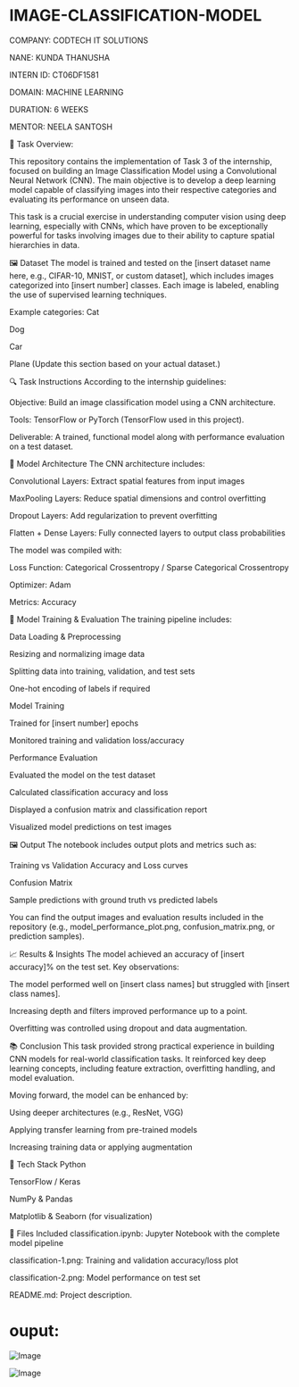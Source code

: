 # IMAGE-CLASSIFICATION-MODEL

COMPANY: CODTECH IT SOLUTIONS

NANE: KUNDA THANUSHA

INTERN ID: CT06DF1581

DOMAIN: MACHINE LEARNING

DURATION: 6 WEEKS

MENTOR: NEELA SANTOSH

📝 Task Overview:

This repository contains the implementation of Task 3 of the internship, focused on building an Image Classification Model using a Convolutional Neural Network (CNN). The main objective is to develop a deep learning model capable of classifying images into their respective categories and evaluating its performance on unseen data.

This task is a crucial exercise in understanding computer vision using deep learning, especially with CNNs, which have proven to be exceptionally powerful for tasks involving images due to their ability to capture spatial hierarchies in data.

🖼️ Dataset
The model is trained and tested on the [insert dataset name here, e.g., CIFAR-10, MNIST, or custom dataset], which includes images categorized into [insert number] classes. Each image is labeled, enabling the use of supervised learning techniques.

Example categories:
Cat

Dog

Car

Plane
(Update this section based on your actual dataset.)

🔍 Task Instructions
According to the internship guidelines:

Objective: Build an image classification model using a CNN architecture.

Tools: TensorFlow or PyTorch (TensorFlow used in this project).

Deliverable: A trained, functional model along with performance evaluation on a test dataset.

🧠 Model Architecture
The CNN architecture includes:

Convolutional Layers: Extract spatial features from input images

MaxPooling Layers: Reduce spatial dimensions and control overfitting

Dropout Layers: Add regularization to prevent overfitting

Flatten + Dense Layers: Fully connected layers to output class probabilities

The model was compiled with:

Loss Function: Categorical Crossentropy / Sparse Categorical Crossentropy

Optimizer: Adam

Metrics: Accuracy

🔬 Model Training & Evaluation
The training pipeline includes:

Data Loading & Preprocessing

Resizing and normalizing image data

Splitting data into training, validation, and test sets

One-hot encoding of labels if required

Model Training

Trained for [insert number] epochs

Monitored training and validation loss/accuracy

Performance Evaluation

Evaluated the model on the test dataset

Calculated classification accuracy and loss

Displayed a confusion matrix and classification report

Visualized model predictions on test images

🖼️ Output
The notebook includes output plots and metrics such as:

Training vs Validation Accuracy and Loss curves

Confusion Matrix

Sample predictions with ground truth vs predicted labels

You can find the output images and evaluation results included in the repository (e.g., model_performance_plot.png, confusion_matrix.png, or prediction samples).

📈 Results & Insights
The model achieved an accuracy of [insert accuracy]% on the test set.
Key observations:

The model performed well on [insert class names] but struggled with [insert class names].

Increasing depth and filters improved performance up to a point.

Overfitting was controlled using dropout and data augmentation.

📚 Conclusion
This task provided strong practical experience in building CNN models for real-world classification tasks. It reinforced key deep learning concepts, including feature extraction, overfitting handling, and model evaluation.

Moving forward, the model can be enhanced by:

Using deeper architectures (e.g., ResNet, VGG)

Applying transfer learning from pre-trained models

Increasing training data or applying augmentation

🔧 Tech Stack
Python

TensorFlow / Keras

NumPy & Pandas

Matplotlib & Seaborn (for visualization)

📁 Files Included
classification.ipynb: Jupyter Notebook with the complete model pipeline

classification-1.png: Training and validation accuracy/loss plot

classification-2.png: Model performance on test set

README.md: Project description.

# ouput:

![Image](https://github.com/user-attachments/assets/f4bb86bc-ba14-4d06-a03f-1940909c65ab)

![Image](https://github.com/user-attachments/assets/b162c5d7-0a8d-453d-b656-7ffa53c05c14)
